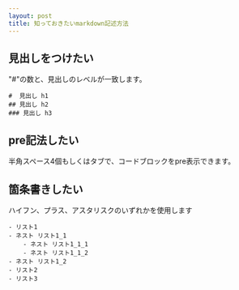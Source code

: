 ```yaml
---
layout: post
title: 知っておきたいmarkdown記述方法
---
```


## 見出しをつけたい
"#"の数と、見出しのレベルが一致します。

    #  見出し h1
    ## 見出し h2
    ### 見出し h3

## pre記法したい
半角スペース4個もしくはタブで、コードブロックをpre表示できます。

## 箇条書きしたい
ハイフン、プラス、アスタリスクのいずれかを使用します

    - リスト1
    - ネスト リスト1_1
        - ネスト リスト1_1_1
        - ネスト リスト1_1_2
    - ネスト リスト1_2
    - リスト2
    - リスト3

